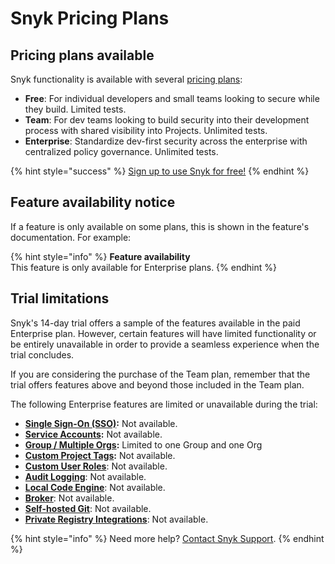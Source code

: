 # Snyk Pricing Plans

## Pricing plans available

Snyk functionality is available with several [pricing plans](https://snyk.io/plans/):

* **Free**: For individual developers and small teams looking to secure while they build. Limited tests.
* **Team**: For dev teams looking to build security into their development process with shared visibility into Projects. Unlimited tests.
* **Enterprise**: Standardize dev-first security across the enterprise with centralized policy governance. Unlimited tests.

{% hint style="success" %}
[Sign up to use Snyk for free!](https://snyk.io/login?cta=sign-up\&loc=nav\&page=support\_docs\_page)
{% endhint %}

## Feature availability notice

If a feature is only available on some plans, this is shown in the feature's documentation. For example:

{% hint style="info" %}
**Feature availability**\
This feature is only available for Enterprise plans.
{% endhint %}

## Trial limitations

Snyk's 14-day trial offers a sample of the features available in the paid Enterprise plan. However, certain features will have limited functionality or be entirely unavailable in order to provide a seamless experience when the trial concludes.

If you are considering the purchase of the Team plan, remember that the trial offers features above and beyond those included in the Team plan.

The following Enterprise features are limited or unavailable during the trial:

* [**Single Sign-On (SSO)**](../enterprise-setup/using-single-sign-on-sso-for-authentication/)**:** Not available.
* [**Service Accounts**](../enterprise-setup/service-accounts.md)**:** Not available.
* [**Group / Multiple Orgs**](../snyk-admin/manage-groups-and-organizations/)**:** Limited to one Group and one Org
* [**Custom Project Tags**](../manage-issues/snyk-projects/project-tags.md)**:** Not available.
* [**Custom User Roles**](../snyk-admin/manage-users-and-permissions/member-roles.md): Not available.
* [**Audit Logging**](../snyk-admin/manage-users-and-permissions/audit-logs.md): Not available.
* [**Local Code Engine**](broken-reference): Not available.
* [**Broker**](../enterprise-setup/snyk-broker/): Not available.
* [**Self-hosted Git**](../integrations/git-repository-scm-integrations/github-enterprise-integration.md): Not available.
* [**Private Registry Integrations**](../integrations/package-repository-integrations/): Not available.

{% hint style="info" %}
Need more help? [Contact Snyk Support](https://support.snyk.io/hc/en-us/requests/new).
{% endhint %}
